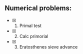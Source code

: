 ## Numerical problems:

- [x] 1. Primal test
- [x] 2. Calc primorial
- [x] 3. Eratosthenes sieve advance
